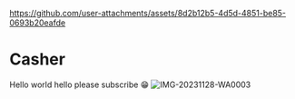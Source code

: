 

https://github.com/user-attachments/assets/8d2b12b5-4d5d-4851-be85-0693b20eafde

# Casher
Hello world
hello please subscribe 😁
![IMG-20231128-WA0003](https://github.com/user-attachments/assets/2706638e-f48c-4fa8-99b5-76730df42c01)
